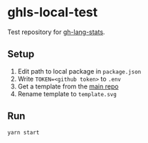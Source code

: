 # ghls-local-test

Test repository for [gh-lang-stats](https://github.com/vladaviedov/gh-lang-stats).

## Setup

1. Edit path to local package in `package.json`
2. Write `TOKEN=<github token>` to `.env`
3. Get a template from the [main repo](https://github.com/vladaviedov/gh-lang-stats/tree/master/templates)
4. Rename template to `template.svg`

## Run

`yarn start`
